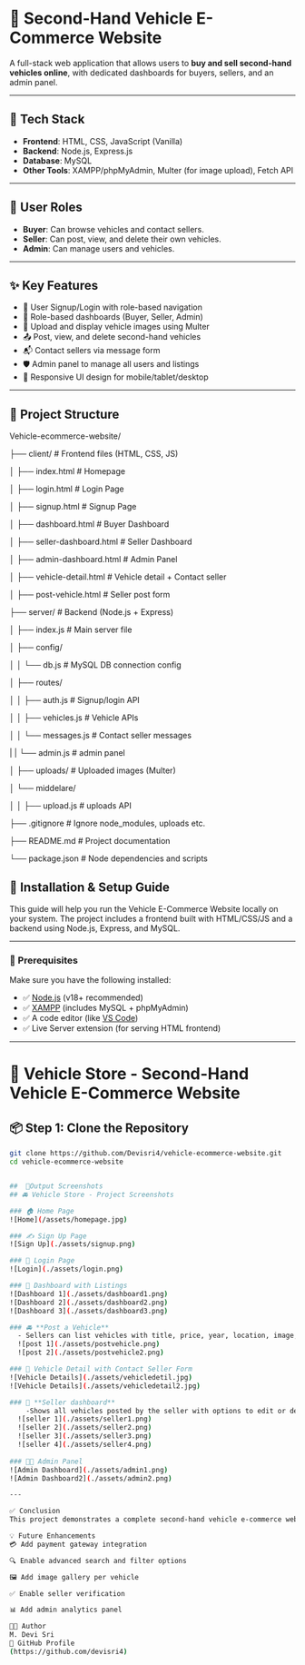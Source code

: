 # 🚗 Second-Hand Vehicle E-Commerce Website

A full-stack web application that allows users to **buy and sell second-hand vehicles online**, with dedicated dashboards for buyers, sellers, and an admin panel.

---

## 🧰 Tech Stack

- **Frontend**: HTML, CSS, JavaScript (Vanilla)
- **Backend**: Node.js, Express.js
- **Database**: MySQL
- **Other Tools**: XAMPP/phpMyAdmin, Multer (for image upload), Fetch API

---

## 👥 User Roles

- **Buyer**: Can browse vehicles and contact sellers.
- **Seller**: Can post, view, and delete their own vehicles.
- **Admin**: Can manage users and vehicles.

---

## ✨ Key Features

- 🔐 User Signup/Login with role-based navigation
- 🧾 Role-based dashboards (Buyer, Seller, Admin)
- 📸 Upload and display vehicle images using Multer
- 📤 Post, view, and delete second-hand vehicles
- 📬 Contact sellers via message form
- 🛡️ Admin panel to manage all users and listings
- 📱 Responsive UI design for mobile/tablet/desktop

---

## 📂 Project Structure

Vehicle-ecommerce-website/

├── client/ # Frontend files (HTML, CSS, JS)

│ ├── index.html # Homepage

│ ├── login.html # Login Page

│ ├── signup.html # Signup Page

│ ├── dashboard.html # Buyer Dashboard

│ ├── seller-dashboard.html # Seller Dashboard

│ ├── admin-dashboard.html # Admin Panel

│ ├── vehicle-detail.html # Vehicle detail + Contact seller

│ ├── post-vehicle.html # Seller post form

├── server/ # Backend (Node.js + Express)

│ ├── index.js # Main server file

│ ├── config/

│ │ └── db.js # MySQL DB connection config

│ ├── routes/

│ │ ├── auth.js # Signup/login API

│ │ ├── vehicles.js # Vehicle APIs

│ │ └── messages.js # Contact seller messages

| | └── admin.js # admin panel

│ ├── uploads/ # Uploaded images (Multer)

│ └── middelare/ 

│ │ ├── upload.js # uploads API

├── .gitignore # Ignore node_modules, uploads etc.

├── README.md # Project documentation

└── package.json # Node dependencies and scripts

## 🚀 Installation & Setup Guide

This guide will help you run the Vehicle E-Commerce Website locally on your system. The project includes a frontend built with HTML/CSS/JS and a backend using Node.js, Express, and MySQL.

---
### 🧰 Prerequisites

Make sure you have the following installed:

- ✅ [Node.js](https://nodejs.org/) (v18+ recommended)
- ✅ [XAMPP](https://www.apachefriends.org/) (includes MySQL + phpMyAdmin)
- ✅ A code editor (like [VS Code](https://code.visualstudio.com/))
- ✅ Live Server extension (for serving HTML frontend)

---

# 🚗 Vehicle Store - Second-Hand Vehicle E-Commerce Website

## 📦 Step 1: Clone the Repository

```bash
git clone https://github.com/Devisri4/vehicle-ecommerce-website.git
cd vehicle-ecommerce-website


##  📸Output Screenshots
## 🚘 Vehicle Store - Project Screenshots

### 🏠 Home Page
![Home](/assets/homepage.jpg)

### ✍️ Sign Up Page
![Sign Up](./assets/signup.png)

### 🔐 Login Page
![Login](./assets/login.png)

### 🛒 Dashboard with Listings
![Dashboard 1](./assets/dashboard1.png)
![Dashboard 2](./assets/dashboard2.png)
![Dashboard 3](./assets/dashboard3.png)

### 🚘 **Post a Vehicle**
  - Sellers can list vehicles with title, price, year, location, image, etc.
  ![post 1](./assets/postvehicle.png)
  ![post 2](./assets/postvehicle2.png)

### 📄 Vehicle Detail with Contact Seller Form
![Vehicle Details](./assets/vehicledetil.jpg)
![Vehicle Details](./assets/vehicledetail2.jpg)

### 📨 **Seller dashboard**
    -Shows all vehicles posted by the seller with options to edit or delete each listing.
  ![seller 1](./assets/seller1.png)
  ![seller 2](./assets/seller2.png) 
  ![seller 3](./assets/seller3.png)
  ![seller 4](./assets/seller4.png)   
  
### 🧑‍💼 Admin Panel
![Admin Dashboard](./assets/admin1.png)
![Admin Dashboard2](./assets/admin2.png)

---

✅ Conclusion
This project demonstrates a complete second-hand vehicle e-commerce website with essential features like vehicle posting, browsing, seller contact, admin management, and role-based dashboards. It’s responsive and suitable for real-world scenarios.

💡 Future Enhancements
💳 Add payment gateway integration

🔍 Enable advanced search and filter options

🖼️ Add image gallery per vehicle

✅ Enable seller verification

📊 Add admin analytics panel

👩‍💻 Author
M. Devi Sri
🔗 GitHub Profile
(https://github.com/devisri4)
